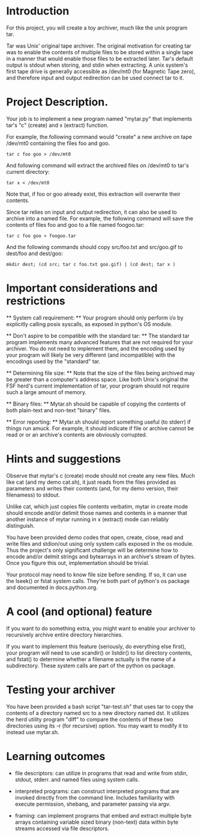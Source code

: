 # Introduction

For this project, you will create a toy archiver, much like the unix
program tar.

Tar was Unix' original tape archiver.  The original motivation for
creating tar was to enable the contents of multiple files to be stored
within a single tape in a manner that would enable those files to be
extracted later.  Tar's default output is stdout when storing, and
stdin when extracting.  A unix system's first tape drive is generally
accessible as /dev/mt0 (for Magnetic Tape zero), and therefore input
and output redirection can be used connect tar to it.

# Project Description.

Your job is to implement a new program named "mytar.py" that
implements tar's "c" (create) and x (extract) function.  

For example, the following command would "create" a new archive on
tape /dev/mt0 containing the files foo and goo.

`tar c foo goo > /dev/mt0`

And following command will extract the archived files on /dev/mt0 to
tar's current directory:

`tar x < /dev/mt0`

Note that, if foo or goo already exist, this extraction will overwrite
their contents.

Since tar relies on input and output redirection, it can also be used
to archive into a named file. For example, the following command will
save the contents of files foo and goo to a file named foogoo.tar:

`tar c foo goo > foogoo.tar`

And the following commands should copy src/foo.txt and src/goo.gif to
dest/foo and dest/goo:

`mkdir dest; (cd src; tar c foo.txt goo.gif) | (cd dest; tar x )`

# Important considerations and restrictions

** System call requirement: **
Your program should only perform i/o by explicitly calling posix
syscalls, as exposed in python's OS module. 

** Don't aspire to be compatible with the standard tar: **
The standard tar program implements many advanced features that are
not required for your archiver.  You do not need to implement them,
and the encoding used by your program will likely be very different
(and incompatible) with the encodings used by the "standard" tar.

** Determining file size: **
Note that the size of the files being archived may be greater than a
computer's address space.  Like both Unix's original the FSF herd's
current implementation of tar, your program should not require such a
large amount of memory.

** Binary files: **
Mytar.sh should be capable of copying the contents of
both plain-text and non-text "binary" files.

** Error reporting: **
Mytar.sh should report something useful (to stderr) if things run amuck.
For example, it should indicate if file or archive cannot be read or
or an archive's contents are obviously corrupted. 


# Hints and suggestions

Observe that mytar's c (create) mode should not create any new files.
Much like cat (and my demo cat.sh), it just reads from the files
provided as parameters and writes their contents (and, for my demo
version, their filenamess) to stdout.
 
Unlike cat, which just copies file contents verbatim, mytar in create
mode should encode and/or delimit those names and contents in a manner
that another instance of mytar running in x (extract) mode can
reliably distinguish.

You have been provided demo codes that open, create, close, read and
write files and stdion/out using only system calls exposed in the os
module. Thus the project's only significant challenge will be
determine how to encode and/or delmit strings and bytearrays in an
archive's stream of bytes.  Once you figure this out, implementation
should be trivial.

Your protocol may need to know file size before sending.  If so, it
can use the lseek() or fstat system calls.  They're both part of python's
os package and documented in docs.python.org.
 
# A cool (and optional) feature 

If you want to do something extra, you might want to enable your
archiver to recursively archive entire directory hierarchies. 

If you want to implement this feature (seriously, do everything else
first), your program will need to use scandir() or listdir() to list
directory contents, and fstat() to determine whether a filename
actually is the name of a subdirectory.  These system calls are part of
the python os package.


# Testing your archiver

You have been provided a bash script "tar-test.sh" that uses tar to
copy the contents of a directory named src to a new directory named
dst.  It utilizes the herd utility program "diff" to compare
the contents of these two directories using its -r (for recursive)
option.  You may want to modify it to instead use mytar.sh.

# Learning outcomes

- file descriptors: can utilize in programs that read and write
  from stdin, stdout, stderr. and named files using system calls.

- interpreted programs: can construct interpreted programs that are
  invoked directly from the command line.  Includes familiarity with
  execute permission, shebang, and parameter passing via argv.

- framing: can implement programs that embed and extract multiple byte
  arrays containing variable sized binary (non-text) data within byte streams
  accessed via file descriptors.
  